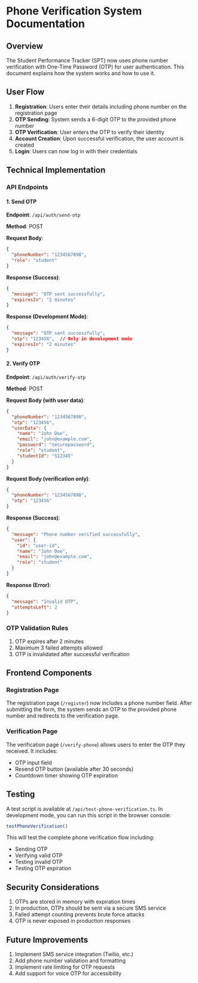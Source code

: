 # Phone Verification System Documentation

## Overview

The Student Performance Tracker (SPT) now uses phone number verification with One-Time Password (OTP) for user authentication. This document explains how the system works and how to use it.

## User Flow

1. **Registration**: Users enter their details including phone number on the registration page
2. **OTP Sending**: System sends a 6-digit OTP to the provided phone number
3. **OTP Verification**: User enters the OTP to verify their identity
4. **Account Creation**: Upon successful verification, the user account is created
5. **Login**: Users can now log in with their credentials

## Technical Implementation

### API Endpoints

#### 1. Send OTP

**Endpoint**: `/api/auth/send-otp`

**Method**: POST

**Request Body**:
```json
{
  "phoneNumber": "1234567890",
  "role": "student"
}
```

**Response (Success)**:
```json
{
  "message": "OTP sent successfully",
  "expiresIn": "2 minutes"
}
```

**Response (Development Mode)**:
```json
{
  "message": "OTP sent successfully",
  "otp": "123456",  // Only in development mode
  "expiresIn": "2 minutes"
}
```

#### 2. Verify OTP

**Endpoint**: `/api/auth/verify-otp`

**Method**: POST

**Request Body (with user data)**:
```json
{
  "phoneNumber": "1234567890",
  "otp": "123456",
  "userData": {
    "name": "John Doe",
    "email": "john@example.com",
    "password": "securepassword",
    "role": "student",
    "studentId": "S12345"
  }
}
```

**Request Body (verification only)**:
```json
{
  "phoneNumber": "1234567890",
  "otp": "123456"
}
```

**Response (Success)**:
```json
{
  "message": "Phone number verified successfully",
  "user": {
    "id": "user-id",
    "name": "John Doe",
    "email": "john@example.com",
    "role": "student"
  }
}
```

**Response (Error)**:
```json
{
  "message": "Invalid OTP",
  "attemptsLeft": 2
}
```

### OTP Validation Rules

1. OTP expires after 2 minutes
2. Maximum 3 failed attempts allowed
3. OTP is invalidated after successful verification

## Frontend Components

### Registration Page

The registration page (`/register`) now includes a phone number field. After submitting the form, the system sends an OTP to the provided phone number and redirects to the verification page.

### Verification Page

The verification page (`/verify-phone`) allows users to enter the OTP they received. It includes:

- OTP input field
- Resend OTP button (available after 30 seconds)
- Countdown timer showing OTP expiration

## Testing

A test script is available at `/api/test-phone-verification.ts`. In development mode, you can run this script in the browser console:

```javascript
testPhoneVerification()
```

This will test the complete phone verification flow including:
- Sending OTP
- Verifying valid OTP
- Testing invalid OTP
- Testing OTP expiration

## Security Considerations

1. OTPs are stored in memory with expiration times
2. In production, OTPs should be sent via a secure SMS service
3. Failed attempt counting prevents brute force attacks
4. OTP is never exposed in production responses

## Future Improvements

1. Implement SMS service integration (Twilio, etc.)
2. Add phone number validation and formatting
3. Implement rate limiting for OTP requests
4. Add support for voice OTP for accessibility